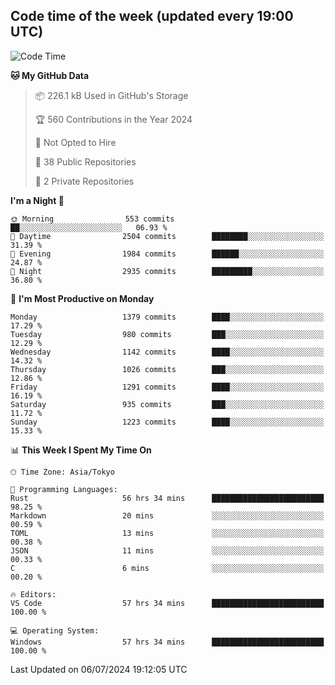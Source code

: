 ## Code time of the week (updated every 19:00 UTC)

<!--START_SECTION:waka-->
![Code Time](http://img.shields.io/badge/Code%20Time-3%2C398%20hrs%2059%20mins-blue)

**🐱 My GitHub Data** 

> 📦 226.1 kB Used in GitHub's Storage 
 > 
> 🏆 560 Contributions in the Year 2024
 > 
> 🚫 Not Opted to Hire
 > 
> 📜 38 Public Repositories 
 > 
> 🔑 2 Private Repositories 
 > 
**I'm a Night 🦉** 

```text
🌞 Morning                553 commits         ██░░░░░░░░░░░░░░░░░░░░░░░   06.93 % 
🌆 Daytime                2504 commits        ████████░░░░░░░░░░░░░░░░░   31.39 % 
🌃 Evening                1984 commits        ██████░░░░░░░░░░░░░░░░░░░   24.87 % 
🌙 Night                  2935 commits        █████████░░░░░░░░░░░░░░░░   36.80 % 
```
📅 **I'm Most Productive on Monday** 

```text
Monday                   1379 commits        ████░░░░░░░░░░░░░░░░░░░░░   17.29 % 
Tuesday                  980 commits         ███░░░░░░░░░░░░░░░░░░░░░░   12.29 % 
Wednesday                1142 commits        ████░░░░░░░░░░░░░░░░░░░░░   14.32 % 
Thursday                 1026 commits        ███░░░░░░░░░░░░░░░░░░░░░░   12.86 % 
Friday                   1291 commits        ████░░░░░░░░░░░░░░░░░░░░░   16.19 % 
Saturday                 935 commits         ███░░░░░░░░░░░░░░░░░░░░░░   11.72 % 
Sunday                   1223 commits        ████░░░░░░░░░░░░░░░░░░░░░   15.33 % 
```


📊 **This Week I Spent My Time On** 

```text
🕑︎ Time Zone: Asia/Tokyo

💬 Programming Languages: 
Rust                     56 hrs 34 mins      █████████████████████████   98.25 % 
Markdown                 20 mins             ░░░░░░░░░░░░░░░░░░░░░░░░░   00.59 % 
TOML                     13 mins             ░░░░░░░░░░░░░░░░░░░░░░░░░   00.38 % 
JSON                     11 mins             ░░░░░░░░░░░░░░░░░░░░░░░░░   00.33 % 
C                        6 mins              ░░░░░░░░░░░░░░░░░░░░░░░░░   00.20 % 

🔥 Editors: 
VS Code                  57 hrs 34 mins      █████████████████████████   100.00 % 

💻 Operating System: 
Windows                  57 hrs 34 mins      █████████████████████████   100.00 % 
```


 Last Updated on 06/07/2024 19:12:05 UTC
<!--END_SECTION:waka-->